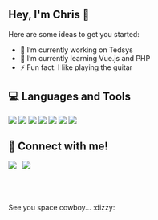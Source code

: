 ## Hey, I'm Chris 👋

Here are some ideas to get you started:

- 🔭 I’m currently working on Tedsys
- 🌱 I’m currently learning Vue.js and PHP
- ⚡ Fun fact: I like playing the guitar

## :computer: Languages and Tools

<a href="#"><img src="https://img.icons8.com/color/48/000000/javascript.png"/></a>
<a href="#"><img src="https://img.icons8.com/color/48/000000/vue-js.png"/></a>
<a href="#"><img src="https://img.icons8.com/color/48/000000/bootstrap.png"/></a>
<a href="#"><img src="https://img.icons8.com/color/48/000000/html-5.png"/></a>
<a href="#"><img src="https://img.icons8.com/color/48/000000/css3.png"/></a>
<a href="#"><img src="https://img.icons8.com/color/48/000000/git.png"/></a>
<a href="#"><img src="https://img.icons8.com/officel/48/000000/php-logo.png"/></a>

## :iphone: Connect with me!
<a href="https://www.instagram.com/mafra_chris/"><img src="https://img.icons8.com/metro/35/000000/instagram-new.png"/></a>
&nbsp;
<a href="https://www.linkedin.com/in/christiano-mafra/"><img src="https://img.icons8.com/android/35/000000/linkedin.png"/></a>

<br>
<br>
<br>
See you space cowboy... :dizzy:
